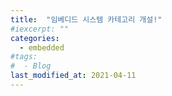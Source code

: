 ```yaml
---
title:  "임베디드 시스템 카테고리 개설!"
#iexcerpt: ""
categories:
  - embedded
#tags:
#  - Blog
last_modified_at: 2021-04-11
---
```




